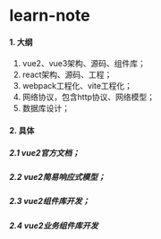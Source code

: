 # learn-note

#### 1. 大纲

1. vue2、vue3架构、源码、组件库；
2. react架构、源码、工程；
3. webpack工程化、vite工程化；
4. 网络协议，包含http协议、网络模型；
5. 数据库设计；

#### 2. 具体

##### 	2.1 vue2官方文档；

##### 	2.2 vue2简易响应式模型；

##### 	2.3 vue2组件库开发；

##### 	2.4 vue2业务组件库开发
